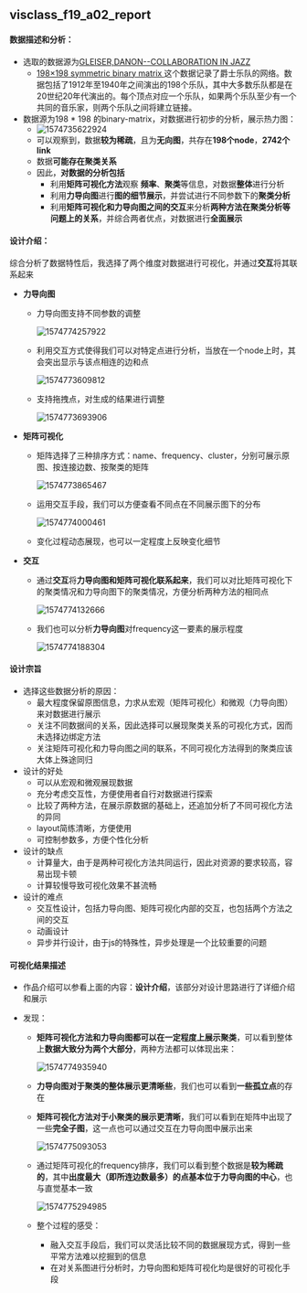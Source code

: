## visclass_f19_a02_report

#### 数据描述和分析：

- 选取的数据源为[GLEISER,DANON--COLLABORATION IN JAZZ](http://moreno.ss.uci.edu/data.html#jazz)
  - [198×198 symmetric binary matrix ](http://moreno.ss.uci.edu/jazz.dat)这个数据记录了爵士乐队的网络。数据包括了1912年至1940年之间演出的198个乐队，其中大多数乐队都是在20世纪20年代演出的。每个顶点对应一个乐队，如果两个乐队至少有一个共同的音乐家，则两个乐队之间将建立链接。
- 数据源为198 * 198 的binary-matrix，对数据进行初步的分析，展示热力图：
  - ![1574735622924](assets/1574735622924.png)
  - 可以观察到，数据**较为稀疏**，且为**无向图**，共存在**198个node**，**2742个link**
  - 数据**可能存在聚类关系**
  - 因此，**对数据的分析包括**
    - 利用**矩阵可视化方法**观察 **频率**、**聚类**等信息，对数据**整体**进行分析
    - 利用**力导向图**进行**图的细节展示**，并尝试进行不同参数下的**聚类分析**
    - 利用**矩阵可视化和力导向图之间的交互**来分析**两种方法在聚类分析等问题上的关系**，并综合两者优点，对数据进行**全面展示**

#### 设计介绍：

综合分析了数据特性后，我选择了两个维度对数据进行可视化，并通过**交互**将其联系起来

- **力导向图**

  - 力导向图支持不同参数的调整

    ![1574774257922](assets/1574774257922.png)

  - 利用交互方式使得我们可以对特定点进行分析，当放在一个node上时，其会突出显示与该点相连的边和点

    ![1574773609812](assets/1574773609812.png)

    

  - 支持拖拽点，对生成的结果进行调整

    ![1574773693906](assets/1574773693906.png)

- **矩阵可视化**

  - 矩阵选择了三种排序方式：name、frequency、cluster，分别可展示原图、按连接边数、按聚类的矩阵

    ![1574773865467](assets/1574773865467.png)

  - 运用交互手段，我们可以方便查看不同点在不同展示图下的分布

    ![1574774000461](assets/1574774000461.png)

  - 变化过程动态展现，也可以一定程度上反映变化细节

- **交互**

  - 通过**交互**将**力导向图和矩阵可视化联系起来**，我们可以对比矩阵可视化下的聚类情况和力导向图下的聚类情况，方便分析两种方法的相同点

    ![1574774132666](assets/1574774132666.png)

  - 我们也可以分析**力导向图**对frequency这一要素的展示程度

    ![1574774188304](assets/1574774188304.png)

#### 设计宗旨

- 选择这些数据分析的原因：
  - 最大程度保留原图信息，力求从宏观（矩阵可视化）和微观（力导向图）来对数据进行展示
  - 关注不同数据间的关系，因此选择可以展现聚类关系的可视化方式，因而未选择边绑定方法
  - 关注矩阵可视化和力导向图之间的联系，不同可视化方法得到的聚类应该大体上殊途同归
- 设计的好处
  - 可以从宏观和微观展现数据
  - 充分考虑交互性，方便使用者自行对数据进行探索
  - 比较了两种方法，在展示原数据的基础上，还追加分析了不同可视化方法的异同
  - layout简练清晰，方便使用
  - 可控制参数多，方便个性化分析
- 设计的缺点
  - 计算量大，由于是两种可视化方法共同运行，因此对资源的要求较高，容易出现卡顿
  - 计算较慢导致可视化效果不甚流畅
- 设计的难点
  - 交互性设计，包括力导向图、矩阵可视化内部的交互，也包括两个方法之间的交互
  - 动画设计
  - 异步并行设计，由于js的特殊性，异步处理是一个比较重要的问题

#### 可视化结果描述

- 作品介绍可以参看上面的内容：**设计介绍**，该部分对设计思路进行了详细介绍和展示

- 发现：

  - **矩阵可视化方法和力导向图都可以在一定程度上展示聚类**，可以看到整体上**数据大致分为两个大部分**，两种方法都可以体现出来：

    ![1574774935940](assets/1574774935940.png)

  - **力导向图对于聚类的整体展示更清晰些**，我们也可以看到**一些孤立点**的存在

  - **矩阵可视化方法对于小聚类的展示更清晰**，我们可以看到在矩阵中出现了一些**完全子图**，这一点也可以通过交互在力导向图中展示出来

    ![1574775093053](assets/1574775093053.png)

  - 通过矩阵可视化的frequency排序，我们可以看到整个数据是**较为稀疏的**，其中**出度最大（即所连边数最多）的点基本位于力导向图的中心**，也与直觉基本一致

    ![1574775294985](assets/1574775294985.png)

  - 整个过程的感受：

    - 融入交互手段后，我们可以灵活比较不同的数据展现方式，得到一些平常方法难以挖掘到的信息
    - 在对关系图进行分析时，力导向图和矩阵可视化均是很好的可视化手段